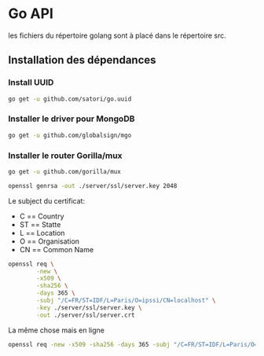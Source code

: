 # Go API

les fichiers du répertoire golang sont à placé dans
le répertoire src.

## Installation des dépendances

### Install UUID
```sh
go get -u github.com/satori/go.uuid
```

### Installer le driver pour MongoDB
```sh
go get -u github.com/globalsign/mgo
```

### Installer le router Gorilla/mux
```sh
go get -u github.com/gorilla/mux
```

```sh
openssl genrsa -out ./server/ssl/server.key 2048
```

Le subject du certificat:
- C == Country
- ST == Statte
- L == Location
- O == Organisation
- CN == Common Name

```sh
openssl req \
        -new \
        -x509 \
        -sha256 \
        -days 365 \
        -subj "/C=FR/ST=IDF/L=Paris/O=ipssi/CN=localhost" \
        -key ./server/ssl/server.key \
        -out ./server/ssl/server.crt
```

La même chose mais en ligne 

```sh
openssl req -new -x509 -sha256 -days 365 -subj "/C=FR/ST=IDF/L=Paris/O=ipssi/CN=localhost" -key ./server/ssl/server.key -out ./server/ssl/server.crt
```